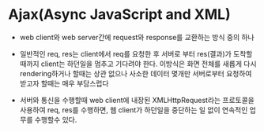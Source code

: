 # Ajax(Async JavaScript and XML)

* web client와 web server간에 request와 response를 교환하는 방식 중의 하나

* 일반적인 req, res는 client에서 req를 요청한 후 서버로 부터 res(결과)가 도착할때까지 client는 하던일을 멈추고 기다려야 한다.
	이방식은 화면 전체를 새롭게 다시 rendering하거나 할때는 상관 없으나 사소한 데이터 몇개만 서버로부터 요청하여 받고자 할때는 매우 부담스럽다
	
* 서버와 통신을 수행할때 web client에 내장된 XMLHttpRequest라는 프로토콜을 사용하여 req, res를 수행하면, 웹  client가 하던일을 
	중단하는 일  없이 연속적인 업무를 수행할수 있다.